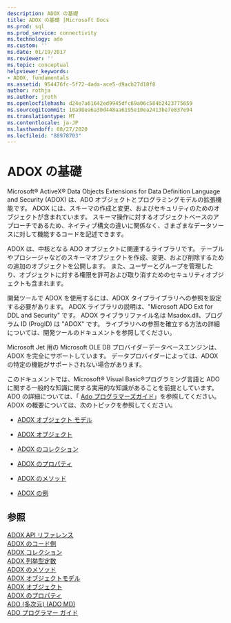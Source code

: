 ```yaml
---
description: ADOX の基礎
title: ADOX の基礎 |Microsoft Docs
ms.prod: sql
ms.prod_service: connectivity
ms.technology: ado
ms.custom: ''
ms.date: 01/19/2017
ms.reviewer: ''
ms.topic: conceptual
helpviewer_keywords:
- ADOX, fundamentals
ms.assetid: 954476fc-5f72-4ada-ace5-d9acb27d18f8
author: rothja
ms.author: jroth
ms.openlocfilehash: d24e7a61642ed9945dfc69a06c584b2423775659
ms.sourcegitcommit: 18a98ea6a30d448aa6195e10ea2413be7e837e94
ms.translationtype: MT
ms.contentlocale: ja-JP
ms.lasthandoff: 08/27/2020
ms.locfileid: "88978703"
---
```

# <a name="adox-fundamentals"></a>ADOX の基礎
Microsoft® ActiveX® Data Objects Extensions for Data Definition Language and Security (ADOX) は、ADO オブジェクトとプログラミングモデルの拡張機能です。 ADOX には、スキーマの作成と変更、およびセキュリティのためのオブジェクトが含まれています。 スキーマ操作に対するオブジェクトベースのアプローチであるため、ネイティブ構文の違いに関係なく、さまざまなデータソースに対して機能するコードを記述できます。  
  
 ADOX は、中核となる ADO オブジェクトに関連するライブラリです。 テーブルやプロシージャなどのスキーマオブジェクトを作成、変更、および削除するための追加のオブジェクトを公開します。 また、ユーザーとグループを管理したり、オブジェクトに対する権限を許可および取り消すためのセキュリティオブジェクトも含まれます。  
  
 開発ツールで ADOX を使用するには、ADOX タイプライブラリへの参照を設定する必要があります。 ADOX ライブラリの説明は、"Microsoft ADO Ext for DDL and Security" です。 ADOX ライブラリファイル名は Msadox.dll、プログラム ID (ProgID) は "ADOX" です。 ライブラリへの参照を確立する方法の詳細については、開発ツールのドキュメントを参照してください。  
  
 Microsoft Jet 用の Microsoft OLE DB プロバイダーデータベースエンジンは、ADOX を完全にサポートしています。 データプロバイダーによっては、ADOX の特定の機能がサポートされない場合があります。  
  
 このドキュメントでは、Microsoft® Visual Basic®プログラミング言語と ADO に関する一般的な知識に関する実用的な知識があることを前提としています。 ADO の詳細については、「 [Ado プログラマーズガイド](../ado-programmer-s-guide.md)」を参照してください。 ADOX の概要については、次のトピックを参照してください。  
  
-   [ADOX オブジェクト モデル](../../reference/adox-api/adox-object-model.md)  
  
-   [ADOX オブジェクト](../../reference/adox-api/adox-objects.md)  
  
-   [ADOX のコレクション](../../reference/adox-api/adox-collections.md)  
  
-   [ADOX のプロパティ](../../reference/adox-api/adox-properties.md)  
  
-   [ADOX のメソッド](../../reference/adox-api/adox-methods.md)  
  
-   [ADOX の例](../../reference/adox-api/adox-code-examples.md)  
  
## <a name="see-also"></a>参照  
 [ADOX API リファレンス](../../reference/adox-api/adox-object-model.md?view=sql-server-ver15)   
 [ADOX のコード例](../../reference/adox-api/adox-code-examples.md)   
 [ADOX コレクション](../../reference/adox-api/adox-collections.md)   
 [ADOX 列挙型定数](../../reference/adox-api/adox-enumerated-constants.md)   
 [ADOX のメソッド](../../reference/adox-api/adox-methods.md)   
 [ADOX オブジェクトモデル](../../reference/adox-api/adox-object-model.md)   
 [ADOX オブジェクト](../../reference/adox-api/adox-objects.md)   
 [ADOX のプロパティ](../../reference/adox-api/adox-properties.md)   
 [ADO (多次元) (ADO MD)](../multidimensional/ado-multidimensional-ado-md.md)   
 [ADO プログラマー ガイド](../ado-programmer-s-guide.md)